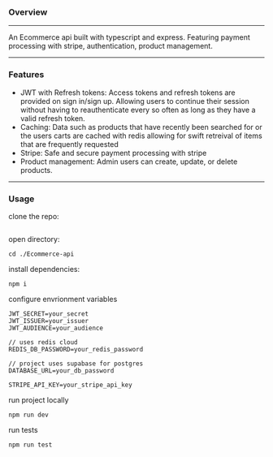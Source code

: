 ### Overview
---
An Ecommerce api built with typescript and express. Featuring payment processing with stripe, authentication, product management.

---
### Features
- JWT with Refresh tokens: Access tokens and refresh tokens are provided on sign in/sign up. Allowing users to continue their session without having to reauthenticate every so often as long as they have a valid refresh token.
- Caching: Data such as products that have recently been searched for or the users carts are cached with redis allowing for swift retreival of items that are frequently requested
- Stripe: Safe and secure payment processing with stripe
- Product management: Admin users can create, update, or delete products.

---
### Usage 

clone the repo:
```

```

open directory: 
```
cd ./Ecommerce-api
```

install dependencies: 
```
npm i 
```

configure envrionment variables
```
JWT_SECRET=your_secret
JWT_ISSUER=your_issuer
JWT_AUDIENCE=your_audience

// uses redis cloud
REDIS_DB_PASSWORD=your_redis_password

// project uses supabase for postgres
DATABASE_URL=your_db_password

STRIPE_API_KEY=your_stripe_api_key
```

run project locally
```
npm run dev
```

run tests
```
npm run test
```
